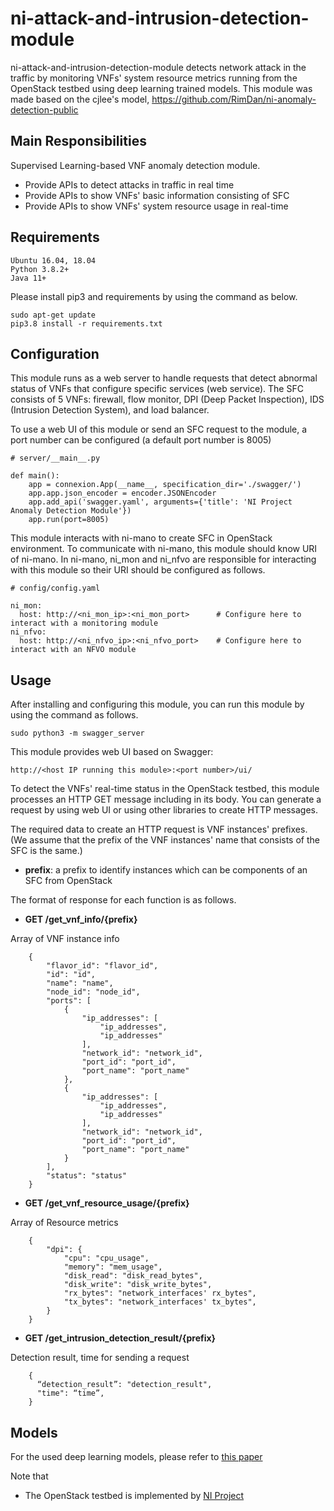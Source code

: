# ni-attack-and-intrusion-detection-module
ni-attack-and-intrusion-detection-module detects network attack in the traffic by monitoring VNFs' system resource metrics running from the OpenStack testbed using deep learning trained models. 
This module was made based on the cjlee's model, https://github.com/RimDan/ni-anomaly-detection-public

## Main Responsibilities
Supervised Learning-based VNF anomaly detection module.
- Provide APIs to detect attacks in traffic in real time
- Provide APIs to show VNFs' basic information consisting of SFC
- Provide APIs to show VNFs' system resource usage in real-time

## Requirements
```
Ubuntu 16.04, 18.04
Python 3.8.2+
Java 11+
```

Please install pip3 and requirements by using the command as below.
```
sudo apt-get update
pip3.8 install -r requirements.txt
```

## Configuration
This module runs as a web server to handle requests that detect abnormal status of VNFs that configure specific services (web service). The SFC consists of 5 VNFs: firewall, flow monitor, DPI (Deep Packet Inspection), IDS (Intrusion Detection System), and load balancer.

To use a web UI of this module or send an SFC request to the module, a port number can be configured (a default port number is 8005)

```
# server/__main__.py

def main():
    app = connexion.App(__name__, specification_dir='./swagger/')
    app.app.json_encoder = encoder.JSONEncoder
    app.add_api('swagger.yaml', arguments={'title': 'NI Project Anomaly Detection Module'})
    app.run(port=8005)
```

This module interacts with ni-mano to create SFC in OpenStack environment.
To communicate with ni-mano, this module should know URI of ni-mano.
In ni-mano, ni_mon and ni_nfvo are responsible for interacting with this module so their URI should be configured as follows.

```
# config/config.yaml

ni_mon:
  host: http://<ni_mon_ip>:<ni_mon_port>      # Configure here to interact with a monitoring module
ni_nfvo:
  host: http://<ni_nfvo_ip>:<ni_nfvo_port>    # Configure here to interact with an NFVO module
```


## Usage

After installing and configuring this module, you can run this module by using the command as follows.

```
sudo python3 -m swagger_server
```

This module provides web UI based on Swagger:

```
http://<host IP running this module>:<port number>/ui/
```

To detect the VNFs' real-time status in the OpenStack testbed, this module processes an HTTP GET message including in its body.
You can generate a request by using web UI or using other libraries to create HTTP messages.

The required data to create an HTTP request is VNF instances' prefixes.
(We assume that the prefix of the VNF instances' name that consists of the SFC is the same.)

- **prefix**: a prefix to identify instances which can be components of an SFC from OpenStack


The format of response for each function is as follows.


- **GET /get_vnf_info/{prefix}**

Array of VNF instance info

```
	{
    	"flavor_id": "flavor_id",
    	"id": "id",
    	"name": "name",
    	"node_id": "node_id",
    	"ports": [
      		{
	        	"ip_addresses": [
          			"ip_addresses",
          			"ip_addresses"
        		],
        		"network_id": "network_id",
        		"port_id": "port_id",
        		"port_name": "port_name"
      		},
      		{
        		"ip_addresses": [
          			"ip_addresses",
          			"ip_addresses"
        		],
        		"network_id": "network_id",
        		"port_id": "port_id",
        		"port_name": "port_name"
      		}
    	],
    	"status": "status"
  	}
```

- **GET /get_vnf_resource_usage/{prefix}**

Array of Resource metrics

```
    {
		"dpi": {
    		"cpu": "cpu_usage",
    		"memory": "mem_usage",
	    	"disk_read": "disk_read_bytes",
    		"disk_write": "disk_write_bytes",
    		"rx_bytes": "network_interfaces' rx_bytes",
    		"tx_bytes": "network_interfaces' tx_bytes",
  		}
    }
```

- **GET /get_intrusion_detection_result/{prefix}**

Detection result, time for sending a request

```
    {
      “detection_result”: "detection_result",
      "time": “time”,
    }
```


## Models
For the used deep learning models, please refer to [this paper](https://arxiv.org/pdf/2109.14276.pdf)

Note that
* The OpenStack testbed is implemented by [NI Project](https://github.com/dpnm-ni)
